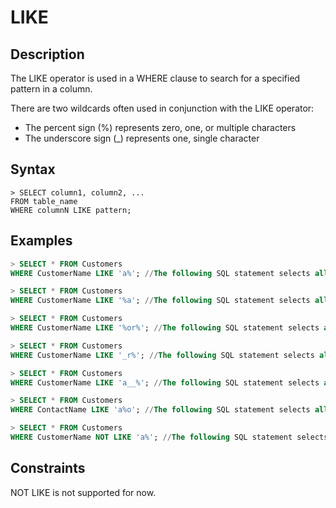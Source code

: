 # **LIKE**

## **Description**

The LIKE operator is used in a WHERE clause to search for a specified pattern in a column.

There are two wildcards often used in conjunction with the LIKE operator:

* The percent sign (%) represents zero, one, or multiple characters
* The underscore sign (_) represents one, single character

## **Syntax**

```
> SELECT column1, column2, ...
FROM table_name
WHERE columnN LIKE pattern;
```

## **Examples**

```sql
> SELECT * FROM Customers
WHERE CustomerName LIKE 'a%'; //The following SQL statement selects all customers with a CustomerName starting with "a"

> SELECT * FROM Customers
WHERE CustomerName LIKE '%a'; //The following SQL statement selects all customers with a CustomerName ending with "a"

> SELECT * FROM Customers
WHERE CustomerName LIKE '%or%'; //The following SQL statement selects all customers with a CustomerName that have "or" in any position

> SELECT * FROM Customers
WHERE CustomerName LIKE '_r%'; //The following SQL statement selects all customers with a CustomerName that have "r" in the second position

> SELECT * FROM Customers
WHERE CustomerName LIKE 'a__%'; //The following SQL statement selects all customers with a CustomerName that starts with "a" and are at least 3 characters in length

> SELECT * FROM Customers
WHERE ContactName LIKE 'a%o'; //The following SQL statement selects all customers with a ContactName that starts with "a" and ends with "o"

> SELECT * FROM Customers
WHERE CustomerName NOT LIKE 'a%'; //The following SQL statement selects all customers with a CustomerName that does NOT start with "a"

```

## **Constraints**

NOT LIKE is not supported for now. 